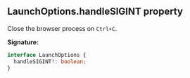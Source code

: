 ## LaunchOptions.handleSIGINT property

Close the browser process on `Ctrl+C`.

**Signature:**

```typescript
interface LaunchOptions {
  handleSIGINT?: boolean;
}
```
